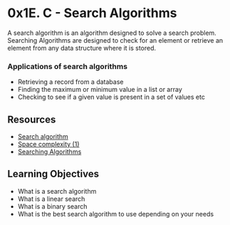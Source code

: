 # 0x1E. C - Search Algorithms

A search algorithm is an algorithm designed to solve a search problem.
Searching Algorithms are designed to check for an element or retrieve an element from any data structure where it is stored.

### Applications of search algorithms

* Retrieving a record from a database
* Finding the maximum or minimum value in a list or array
* Checking to see if a given value is present in a set of values etc

## Resources

* [Search algorithm](https://en.wikipedia.org/wiki/Search_algorithm)
* [Space complexity (1)](https://www.geeksforgeeks.org/g-fact-86/)
* [Searching Algorithms](https://www.geeksforgeeks.org/searching-algorithms/)

## Learning Objectives

* What is a search algorithm
* What is a linear search
* What is a binary search
* What is the best search algorithm to use depending on your needs
